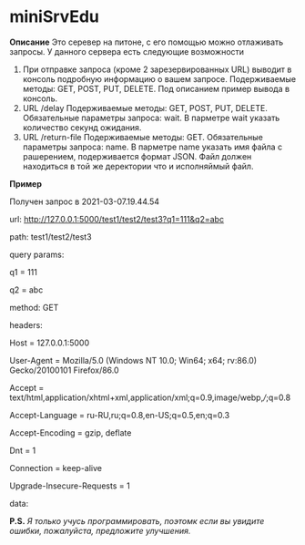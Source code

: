 # miniSrvEdu
__Описание__
Это серевер на питоне, с его помощью можно отлаживать запросы.
У данного сервера есть следующие возможности
1. При отправке запроса (кроме 2 зарезервированных URL) выводит в консоль подробную информацию о вашем запросе. Подерживаемые методы: GET, POST, PUT, DELETE. Под описанием пример вывода в консоль.
1. URL /delay Подерживаемые методы: GET, POST, PUT, DELETE. Обязательные параметры запроса: wait. В парметре wait указать количество секунд ожидания.
1. URL /return-file Подерживаемые методы: GET. Обязательные параметры запроса: name. В парметре name указать имя файла с рашерением, подерживается формат JSON. Файл должен находиться в той же деректории что и исполняймый файл.

__Пример__

Получен запрос в  2021-03-07.19.44.54

url:    http://127.0.0.1:5000/test1/test2/test3?q1=111&q2=abc

path:   test1/test2/test3

query params: 

   q1 = 111
   
   q2 = abc
   
method: GET

headers: 

   Host = 127.0.0.1:5000
    
   User-Agent = Mozilla/5.0 (Windows NT 10.0; Win64; x64; rv:86.0) Gecko/20100101 Firefox/86.0
    
   Accept = text/html,application/xhtml+xml,application/xml;q=0.9,image/webp,*/*;q=0.8
    
   Accept-Language = ru-RU,ru;q=0.8,en-US;q=0.5,en;q=0.3
    
   Accept-Encoding = gzip, deflate
    
   Dnt = 1
    
   Connection = keep-alive
    
   Upgrade-Insecure-Requests = 1
    
data: 




__P.S.__
_Я только учусь программировать, поэтомк если вы увидите ошибки, пожалуйста, предложите улучшения._
